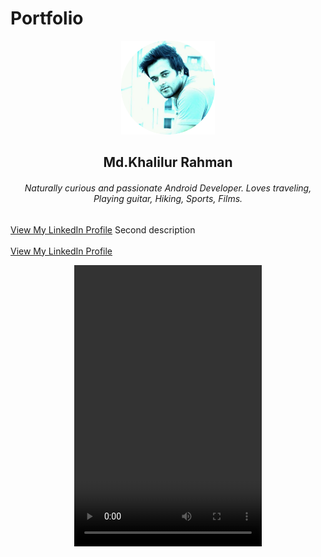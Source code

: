# Portfolio

<p align="center">
  <img width = "150dp" height = "150dp" src="images/IMG_20190420_104422_265.png?raw=true" />
</p>

 <h2 align="center"> Md.Khalilur Rahman </h2>
 <h6 align="center"> Naturally curious and passionate Android Developer. Loves traveling, Playing guitar, Hiking, Sports, Films. </h6>
             
  <a href="https://www.linkedin.com/in/example/">View My LinkedIn Profile</a> 
   Second description 
  <br><br>
  <a href="https://www.linkedin.com/in/example/">View My LinkedIn Profile</a> 


<html>
  <body>
<p align="center">
 <video width="300" height="450" controls preload> 
    <source src="images/justory/Justory.mp4"></source>
   <source src="images/justory/Justory.mp4"></source>
</video>
</p>

</body>

</html>
